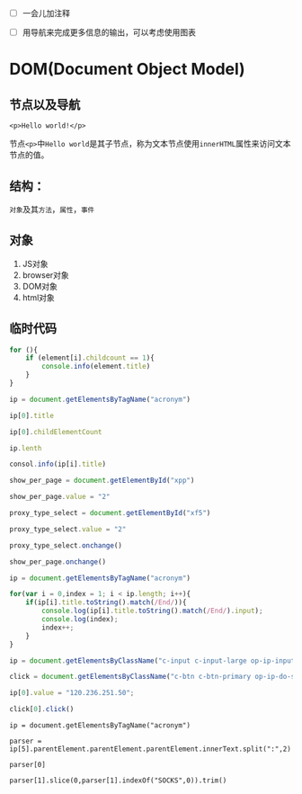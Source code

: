 - [ ] 一会儿加注释
- [ ] 用导航来完成更多信息的输出，可以考虑使用图表


# DOM(Document Object Model)

## 节点以及导航

```
<p>Hello world!</p>
```

节点`<p>`中`Hello world`是其子节点，称为文本节点使用`innerHTML`属性来访问文本节点的值。

## 结构：

`对象`及其`方法`，`属性`，`事件`

## 对象

1. JS对象
2. browser对象
3. DOM对象
4. html对象

## 临时代码

```javascript
for (){
	if (element[i].childcount == 1){
		console.info(element.title)
	}
}

ip = document.getElementsByTagName("acronym")

ip[0].title

ip[0].childElementCount

ip.lenth

consol.info(ip[i].title)
```

```javascript
show_per_page = document.getElementById("xpp")

show_per_page.value = "2"

proxy_type_select = document.getElementById("xf5")

proxy_type_select.value = "2"

proxy_type_select.onchange()

show_per_page.onchange()
```




```javascript
ip = document.getElementsByTagName("acronym")

for(var i = 0,index = 1; i < ip.length; i++){
	if(ip[i].title.toString().match(/End/)){
		console.log(ip[i].title.toString().match(/End/).input);
		console.log(index);
		index++;
    }	
}
```

```javascript
ip = document.getElementsByClassName("c-input c-input-large op-ip-input")

click = document.getElementsByClassName("c-btn c-btn-primary op-ip-do-submit OP_LOG_BTN")

ip[0].value = "120.236.251.50";

click[0].click()

```

```
ip = document.getElementsByTagName("acronym")

parser = ip[5].parentElement.parentElement.parentElement.innerText.split(":",2)

parser[0]

parser[1].slice(0,parser[1].indexOf("SOCKS",0)).trim()
```
